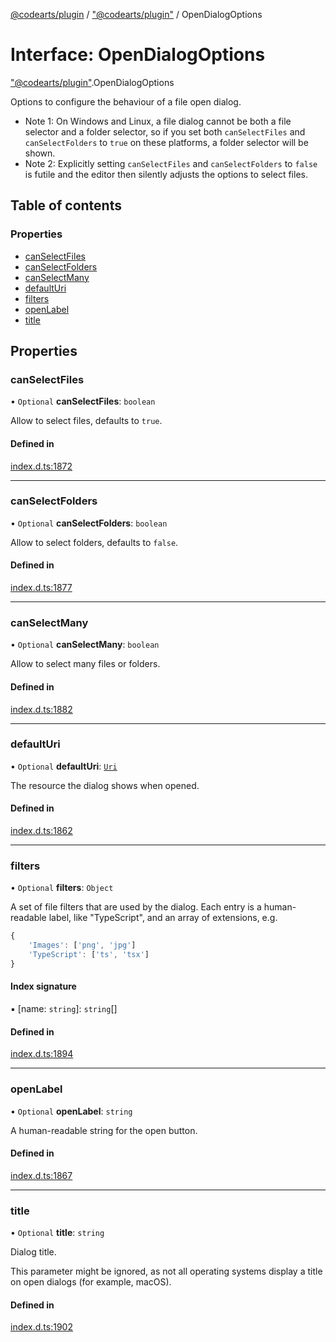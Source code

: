 [@codearts/plugin](../README.md) / ["@codearts/plugin"](../modules/_codearts_plugin_.md) / OpenDialogOptions

# Interface: OpenDialogOptions

["@codearts/plugin"](../modules/_codearts_plugin_.md).OpenDialogOptions

Options to configure the behaviour of a file open dialog.

* Note 1: On Windows and Linux, a file dialog cannot be both a file selector and a folder selector, so if you
set both `canSelectFiles` and `canSelectFolders` to `true` on these platforms, a folder selector will be shown.
* Note 2: Explicitly setting `canSelectFiles` and `canSelectFolders` to `false` is futile
and the editor then silently adjusts the options to select files.

## Table of contents

### Properties

- [canSelectFiles](codearts_plugin_.OpenDialogOptions.md#canselectfiles)
- [canSelectFolders](codearts_plugin_.OpenDialogOptions.md#canselectfolders)
- [canSelectMany](codearts_plugin_.OpenDialogOptions.md#canselectmany)
- [defaultUri](codearts_plugin_.OpenDialogOptions.md#defaulturi)
- [filters](codearts_plugin_.OpenDialogOptions.md#filters)
- [openLabel](codearts_plugin_.OpenDialogOptions.md#openlabel)
- [title](codearts_plugin_.OpenDialogOptions.md#title)

## Properties

### canSelectFiles

• `Optional` **canSelectFiles**: `boolean`

Allow to select files, defaults to `true`.

#### Defined in

[index.d.ts:1872](https://github.com/huaweicloud/cloudide-plugin-api/blob/4d28848/index.d.ts#L1872)

___

### canSelectFolders

• `Optional` **canSelectFolders**: `boolean`

Allow to select folders, defaults to `false`.

#### Defined in

[index.d.ts:1877](https://github.com/huaweicloud/cloudide-plugin-api/blob/4d28848/index.d.ts#L1877)

___

### canSelectMany

• `Optional` **canSelectMany**: `boolean`

Allow to select many files or folders.

#### Defined in

[index.d.ts:1882](https://github.com/huaweicloud/cloudide-plugin-api/blob/4d28848/index.d.ts#L1882)

___

### defaultUri

• `Optional` **defaultUri**: [`Uri`](../classes/codearts_plugin_.Uri.md)

The resource the dialog shows when opened.

#### Defined in

[index.d.ts:1862](https://github.com/huaweicloud/cloudide-plugin-api/blob/4d28848/index.d.ts#L1862)

___

### filters

• `Optional` **filters**: `Object`

A set of file filters that are used by the dialog. Each entry is a human-readable label,
like "TypeScript", and an array of extensions, e.g.
```ts
{
	'Images': ['png', 'jpg']
	'TypeScript': ['ts', 'tsx']
}
```

#### Index signature

▪ [name: `string`]: `string`[]

#### Defined in

[index.d.ts:1894](https://github.com/huaweicloud/cloudide-plugin-api/blob/4d28848/index.d.ts#L1894)

___

### openLabel

• `Optional` **openLabel**: `string`

A human-readable string for the open button.

#### Defined in

[index.d.ts:1867](https://github.com/huaweicloud/cloudide-plugin-api/blob/4d28848/index.d.ts#L1867)

___

### title

• `Optional` **title**: `string`

Dialog title.

This parameter might be ignored, as not all operating systems display a title on open dialogs
(for example, macOS).

#### Defined in

[index.d.ts:1902](https://github.com/huaweicloud/cloudide-plugin-api/blob/4d28848/index.d.ts#L1902)
